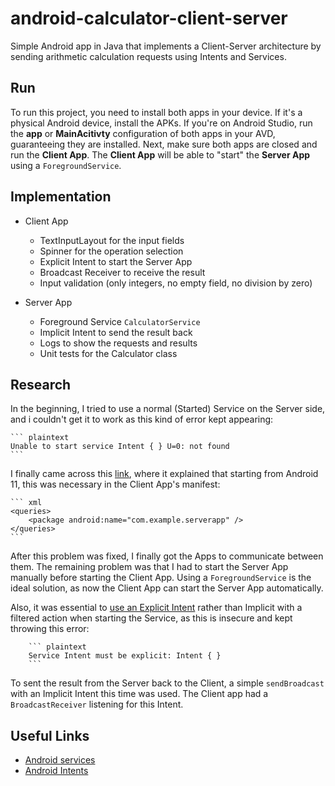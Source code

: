 # android-calculator-client-server
Simple Android app in Java that implements a Client-Server architecture by sending arithmetic calculation requests using Intents and Services.


## Run

To run this project, you need to install both apps in your device. If it's a physical Android device, install the APKs. If you're on Android Studio, run the **app** or **MainAcitivty** configuration of both apps in your AVD, guaranteeing they are installed.
Next, make sure both apps are closed and run the **Client App**. The **Client App** will be able to "start" the **Server App** using a <code>ForegroundService</code>.

## Implementation

- Client App
    - TextInputLayout for the input fields
    - Spinner for the operation selection
    - Explicit Intent to start the Server App
    - Broadcast Receiver to receive the result
    - Input validation (only integers, no empty field, no division by zero)


- Server App
    - Foreground Service <code>CalculatorService</code>
    - Implicit Intent to send the result back
    - Logs to show the requests and results
    - Unit tests for the Calculator class

## Research

In the beginning, I tried to use a normal (Started) Service on the Server side, and i couldn't get it to work as this kind of error kept appearing:
    
    ``` plaintext
    Unable to start service Intent { } U=0: not found
    ```

I finally came across this [link](https://stackoverflow.com/questions/67648647/android-11-starting-a-service-of-another-app), where it explained that starting from Android 11, this was necessary in the Client App's manifest:

    ``` xml
    <queries>
        <package android:name="com.example.serverapp" />
    </queries>
    ```

After this problem was fixed, I finally got the Apps to communicate between them. The remaining problem was that I had to start the Server App manually before starting the Client App. Using a <code>ForegroundService</code> is the ideal solution, as now the Client App can start the Server App automatically.

Also, it was essential to [use an Explicit Intent](https://stackoverflow.com/questions/27842430/service-intent-must-be-explicit-intent) rather than Implicit with a filtered action when starting the Service, as this is insecure and kept throwing this error:
    
        ``` plaintext
        Service Intent must be explicit: Intent { }
        ```

To sent the result from the Server back to the Client, a simple <code>sendBroadcast</code> with an Implicit Intent this time was used. The Client app had a <code>BroadcastReceiver</code> listening for this Intent.

## Useful Links

- [Android services](https://developer.android.com/develop/background-work/services)
- [Android Intents](https://developer.android.com/reference/android/content/Intent)


